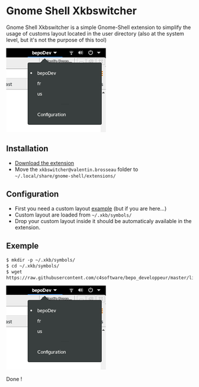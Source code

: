 # Gnome Shell Xkbswitcher

Gnome Shell Xkbswitcher is a simple Gnome-Shell extension to simplify the usage of customs layout located in the user directory (also at the system level, but it's not the purpose of this tool)

![Extension](screen.png)


## Installation

- [Download the extension](https://github.com/c4software/gnome-shell-xkbswitcher/archive/master.zip)
- Move the `xkbswitcher@valentin.brosseau` folder to `~/.local/share/gnome-shell/extensions/`

## Configuration

- First you need a custom layout [example](https://github.com/c4software/bepo_developpeur/tree/master/linux) (but if you are here…)
- Custom layout are loaded from `~/.xkb/symbols/`
- Drop your custom layout inside it should be automaticaly available in the extension.

## Exemple 

```
$ mkdir -p ~/.xkb/symbols/
$ cd ~/.xkb/symbols/
$ wget https://raw.githubusercontent.com/c4software/bepo_developpeur/master/linux/bepoDev
```

![Extension](screen.png)

Done !
